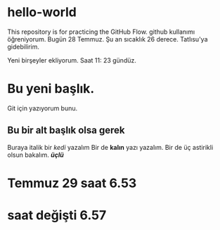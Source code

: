 # hello-world
This repository is for practicing the GitHub Flow. 
github kullanımı öğreniyorum. Bugün 28 Temmuz. Şu an sıcaklık 26 derece. Tatlısu'ya gidebilirim. 

Yeni birşeyler ekliyorum. Saat 11: 23 gündüz. 

# Bu yeni başlık. 
Git için yazıyorum bunu. 
## Bu bir alt başlık olsa gerek 
Buraya italik bir *kedi* yazalım 
Bir de **kalın** yazı yazalım. 
Bir de üç astirikli olsun bakalım. ***üçlü***

# Temmuz 29 saat 6.53

# saat değişti 6.57
